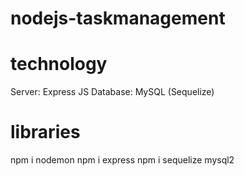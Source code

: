 # nodejs-taskmanagement

# technology
Server: Express JS
Database: MySQL (Sequelize)

# libraries
npm i nodemon
npm i express
npm i sequelize mysql2
